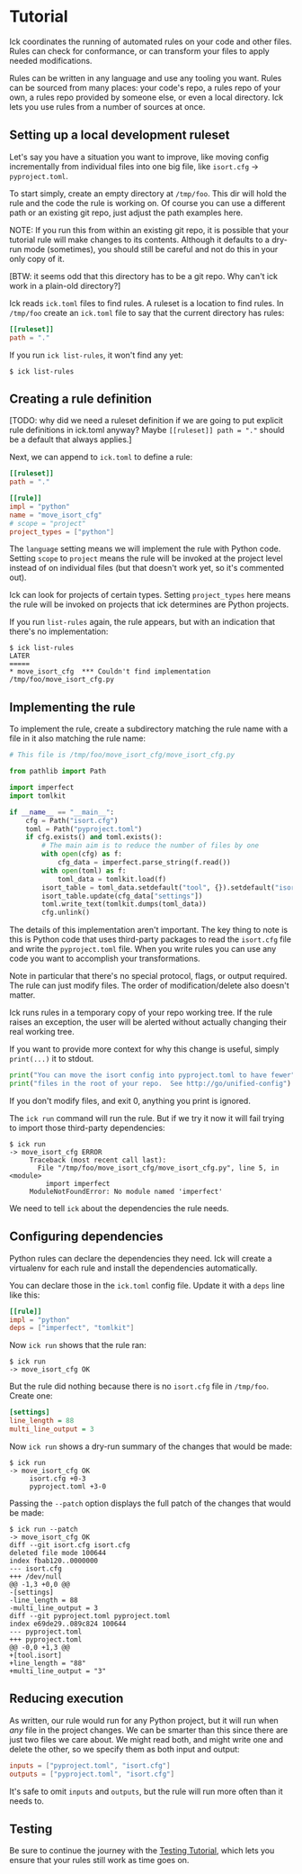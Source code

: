 <!--
    This file has embedded Python code that must be run to keep it up-to-date.
    Use `make prepdocs` to run it.

    [[[cog
        import os
        from cog_helpers import *
        set_source_root("docs/data/tutorial")
        cd_temp(pretend="/tmp/foo")
        os.environ["ICK_ISOLATED_REPO"] = "1"
    ]]]
    [[[end]]] (sum: 1B2M2Y8Asg)
-->

# Tutorial

Ick coordinates the running of automated rules on your code and other files.
Rules can check for conformance, or can transform your files to apply needed
modifications.

Rules can be written in any language and use any tooling you want.  Rules can be
sourced from many places: your code's repo, a rules repo of your own, a rules
repo provided by someone else, or even a local directory.  Ick lets you use rules
from a number of sources at once.

## Setting up a local development ruleset

Let's say you have a situation you want to improve, like moving config
incrementally from individual files into one big file, like `isort.cfg` ->
`pyproject.toml`.

To start simply, create an empty directory at `/tmp/foo`.  This dir will hold
the rule and the code the rule is working on.  Of course you can use a different
path or an existing git repo, just adjust the path examples here.

NOTE: If you run this from within an existing git repo, it is possible that your
tutorial rule will make changes to its contents.  Although it defaults to a
dry-run mode (sometimes), you should still be careful and not do this in your
only copy of it.

<!-- [[[cog
    run_cmd("""
        touch pyproject.toml
    """)
]]] -->
<!-- [[[end]]] (sum: 1B2M2Y8Asg) -->

[BTW: it seems odd that this directory has to be a git repo. Why can't ick
work in a plain-old directory?]

Ick reads `ick.toml` files to find rules.  A ruleset is a location to find
rules.  In `/tmp/foo` create an `ick.toml` file to say that the current
directory has rules:

<!-- [[[cog copy_file("ick.toml", show=True) ]]] -->
```toml
[[ruleset]]
path = "."
```
<!-- [[[end]]] (sum: 6O1Kj+DdqE) -->

If you run `ick list-rules`, it won't find any yet:

<!-- [[[cog show_cmd("ick list-rules") ]]] -->
```console
$ ick list-rules
```
<!-- [[[end]]] (sum: nCRewJbc+z) -->


## Creating a rule definition

[TODO: why did we need a ruleset definition if we are going to put explicit rule
definitions in ick.toml anyway? Maybe `[[ruleset]] path = "."` should be a
default that always applies.]

Next, we can append to `ick.toml` to define a rule:

<!-- [[[cog copy_file("ick2.toml", "ick.toml", show=True) ]]] -->
```toml
[[ruleset]]
path = "."

[[rule]]
impl = "python"
name = "move_isort_cfg"
# scope = "project"
project_types = ["python"]
```
<!-- [[[end]]] (sum: oNIFtGdtuN) -->

The `language` setting means we will implement the rule with Python code.
Setting `scope` to `project` means the rule will be invoked at the project
level instead of on individual files (but that doesn't work yet, so it's
commented out).

Ick can look for projects of certain types.  Setting `project_types` here means
the rule will be invoked on projects that ick determines are Python projects.

If you run `list-rules` again, the rule appears, but with an indication that
there's no implementation:

<!-- [[[cog show_cmd("ick list-rules") ]]] -->
```console
$ ick list-rules
LATER
=====
* move_isort_cfg  *** Couldn't find implementation /tmp/foo/move_isort_cfg.py
```
<!-- [[[end]]] (sum: g4EOTtk/5/) -->


## Implementing the rule

To implement the rule, create a subdirectory matching the rule name with a
file in it also matching the rule name:

<!-- [[[cog copy_file("move_isort_cfg/move_isort_cfg.py", show=True) ]]] -->
```python
# This file is /tmp/foo/move_isort_cfg/move_isort_cfg.py

from pathlib import Path

import imperfect
import tomlkit

if __name__ == "__main__":
    cfg = Path("isort.cfg")
    toml = Path("pyproject.toml")
    if cfg.exists() and toml.exists():
        # The main aim is to reduce the number of files by one
        with open(cfg) as f:
            cfg_data = imperfect.parse_string(f.read())
        with open(toml) as f:
            toml_data = tomlkit.load(f)
        isort_table = toml_data.setdefault("tool", {}).setdefault("isort", {})
        isort_table.update(cfg_data["settings"])
        toml.write_text(tomlkit.dumps(toml_data))
        cfg.unlink()
```
<!-- [[[end]]] (sum: kpNRLhmBlR) -->

The details of this implementation aren't important.  The key thing to note is
this is Python code that uses third-party packages to read the `isort.cfg` file
and write the `pyproject.toml` file.  When you write rules you can use any code
you want to accomplish your transformations.

Note in particular that there's no special protocol, flags, or output required.
The rule can just modify files.  The order of modification/delete also doesn't
matter.

Ick runs rules in a temporary copy of your repo working tree.  If the rule
raises an exception, the user will be alerted without actually changing their
real working tree.

If you want to provide more context for why this change is useful, simply
`print(...)` it to stdout.

```python
print("You can move the isort config into pyproject.toml to have fewer")
print("files in the root of your repo.  See http://go/unified-config")
```

If you don't modify files, and exit 0, anything you print is ignored.

The `ick run` command will run the rule. But if we try it now it will fail
trying to import those third-party dependencies:

<!-- [[[cog show_cmd("ick run") ]]] -->
```console
$ ick run
-> move_isort_cfg ERROR
     Traceback (most recent call last):
       File "/tmp/foo/move_isort_cfg/move_isort_cfg.py", line 5, in <module>
         import imperfect
     ModuleNotFoundError: No module named 'imperfect'
```
<!-- [[[end]]] (sum: oDYXb339Hu) -->

We need to tell `ick` about the dependencies the rule needs.


## Configuring dependencies

Python rules can declare the dependencies they need.  Ick will create a
virtualenv for each rule and install the dependencies automatically.

You can declare those in the `ick.toml` config file. Update it with a `deps`
line like this:

<!-- [[[cog show_file("ick3.toml", start=r"\[\[rule\]\]", end="deps") ]]] -->
```toml
[[rule]]
impl = "python"
deps = ["imperfect", "tomlkit"]
```
<!-- [[[end]]] (sum: 8A2PIE+z09) -->
<!-- [[[cog copy_file("ick3.toml", "ick.toml") ]]] -->
<!-- [[[end]]] (sum: 1B2M2Y8Asg) -->


Now `ick run` shows that the rule ran:

<!-- [[[cog show_cmd("ick run") ]]] -->
```console
$ ick run
-> move_isort_cfg OK
```
<!-- [[[end]]] (sum: CQwDezy1z7) -->

But the rule did nothing because there is no `isort.cfg` file in `/tmp/foo`.
Create one:

<!-- [[[cog copy_file("isort.cfg", show=True) ]]] -->
```ini
[settings]
line_length = 88
multi_line_output = 3
```
<!-- [[[end]]] (sum: CXcy2s50F3) -->

Now `ick run` shows a dry-run summary of the changes that would be made:

<!-- [[[cog show_cmd("ick run") ]]] -->
```console
$ ick run
-> move_isort_cfg OK
     isort.cfg +0-3
     pyproject.toml +3-0
```
<!-- [[[end]]] (sum: DAYg8v441H) -->

Passing the `--patch` option displays the full patch of the changes that would
be made:

<!-- [[[cog show_cmd("ick run --patch") ]]] -->
```console
$ ick run --patch
-> move_isort_cfg OK
diff --git isort.cfg isort.cfg
deleted file mode 100644
index fbab120..0000000
--- isort.cfg
+++ /dev/null
@@ -1,3 +0,0 @@
-[settings]
-line_length = 88
-multi_line_output = 3
diff --git pyproject.toml pyproject.toml
index e69de29..089c824 100644
--- pyproject.toml
+++ pyproject.toml
@@ -0,0 +1,3 @@
+[tool.isort]
+line_length = "88"
+multi_line_output = "3"
```
<!-- [[[end]]] (sum: cujTI1b42k) -->


## Reducing execution

As written, our rule would run for any Python project, but it will run when
*any* file in the project changes.  We can be smarter than this since there are
just two files we care about.  We might read both, and might write one and
delete the other, so we specify them as both input and output:

```toml
inputs = ["pyproject.toml", "isort.cfg"]
outputs = ["pyproject.toml", "isort.cfg"]
```

It's safe to omit `inputs` and `outputs`, but the rule will run more often than
it needs to.

## Testing

Be sure to continue the journey with the [Testing Tutorial](testing-tutorial.html),
which lets you ensure that your rules still work as time goes on.

<!-- splitme -->
